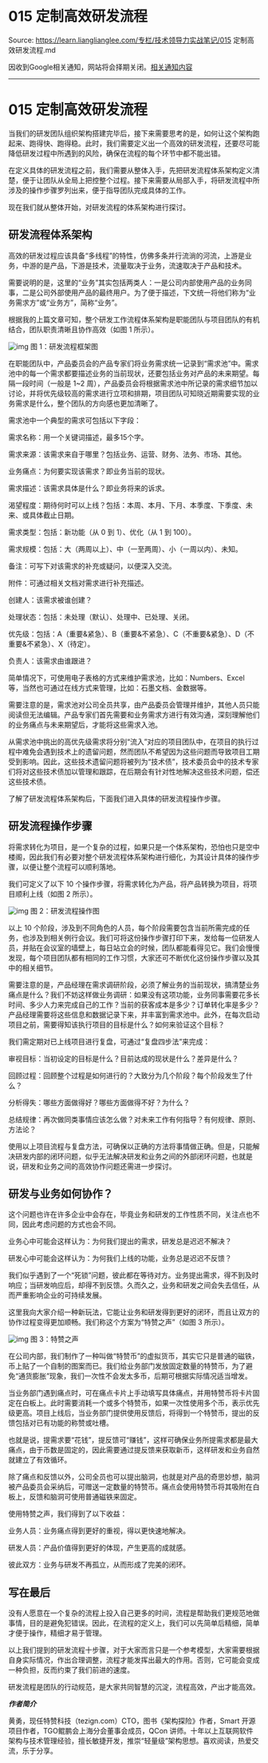 # 015 定制高效研发流程 

Source: https://learn.lianglianglee.com/专栏/技术领导力实战笔记/015 定制高效研发流程.md

因收到Google相关通知，网站将会择期关闭。[相关通知内容](https://lumendatabase.org/notices/44265620)

---

# 015 定制高效研发流程

当我们的研发团队组织架构搭建完毕后，接下来需要思考的是，如何让这个架构跑起来、跑得快、跑得稳。此时，我们需要定义出一个高效的研发流程，还要尽可能降低研发过程中所遇到的风险，确保在流程的每个环节中都不能出错。

在定义具体的研发流程之前，我们需要从整体入手，先把研发流程体系架构定义清楚，便于让团队从全局上把控整个过程。接下来需要从局部入手，将研发流程中所涉及的操作步骤罗列出来，便于指导团队完成具体的工作。

现在我们就从整体开始，对研发流程的体系架构进行探讨。

## 研发流程体系架构

高效的研发过程应该具备“多线程”的特性，仿佛多条并行流淌的河流，上游是业务，中游的是产品，下游是技术，流量取决于业务，流速取决于产品和技术。

需要说明的是，这里的“业务”其实包括两类人：一是公司内部使用产品的业务同事，二是公司外部使用产品的最终用户。为了便于描述，下文统一将他们称为“业务需求方”或“业务方”，简称“业务”。

根据我的上篇文章可知，整个研发工作流程体系架构是职能团队与项目团队的有机结合，团队职责清晰且协作高效（如图 1 所示）。

![img](assets/5b3dcf013499bbdd21ef7a2dc003809d.png)
图 1：研发流程框架图

在职能团队中，产品委员会的产品专家们将业务需求统一记录到“需求池”中。需求池中的每一个需求都要描述业务的当前现状，还要包括业务对产品的未来期望。每隔一段时间（一般是 1~2 周），产品委员会将根据需求池中所记录的需求细节加以讨论，并将优先级较高的需求进行立项和排期，项目团队可知晓近期需要实现的业务需求是什么，整个团队的方向感也更加清晰了。

需求池中一个典型的需求可包括以下字段：

需求名称：用一个关键词描述，最多15个字。

需求来源：该需求来自于哪里？包括业务、运营、财务、法务、市场、其他。

业务痛点：为何要实现该需求？即业务当前的现状。

需求描述：该需求具体是什么？即业务将来的诉求。

渴望程度：期待何时可以上线？包括：本周、本月、下月、本季度、下季度、未来、或具体截止日期。

需求类型：包括：新功能（从 0 到 1）、优化（从 1 到 100）。

需求规模：包括：大（两周以上）、中（一至两周）、小（一周以内）、未知。

备注：可写下对该需求的补充或疑问，以便深入交流。

附件：可通过相关文档对需求进行补充描述。

创建人：该需求被谁创建？

处理状态：包括：未处理（默认）、处理中、已处理、关闭。

优先级：包括：A（重要&紧急）、B（重要&不紧急）、C（不重要&紧急）、D（不重要&不紧急）、X（待定）。

负责人：该需求由谁跟进？

简单情况下，可使用电子表格的方式来维护需求池，比如：Numbers、Excel 等，当然也可通过在线方式来管理，比如：石墨文档、金数据等。

需要注意的是，需求池对公司全员共享，由产品委员会管理并维护，其他人员只能阅读但无法编辑。产品专家们首先需要和业务需求方进行有效沟通，深刻理解他们的业务痛点与未来期望后，才能将这些需求入池。

从需求池中挑出的高优先级需求将分别“流入”对应的项目团队中，在项目的执行过程中难免会遇到技术上的遗留问题，然而团队不希望因为这些问题而导致项目工期受到影响。因此，这些技术遗留问题将被列为“技术债”，技术委员会中的技术专家们将对这些技术债加以管理和跟踪，在后期会有针对性地解决这些技术问题，偿还这些技术债。

了解了研发流程体系架构后，下面我们进入具体的研发流程操作步骤。

## 研发流程操作步骤

将需求转化为项目，是一个复杂的过程，如果只是一个体系架构，恐怕也只是空中楼阁，因此我们有必要对整个研发流程体系架构进行细化，为其设计具体的操作步骤，以便让整个流程可以顺利落地。

我们可定义了以下 10 个操作步骤，将需求转化为产品，将产品转换为项目，将项目顺利上线（如图 2 所示）。

![img](assets/bc69a1e8c1a0f59d05ad425c5f7d4349.png)
图 2：研发流程操作图

以上 10 个阶段，涉及到不同角色的人员，每个阶段需要包含当前所需完成的任务，也涉及到相关例行会议。我们可将这份操作步骤打印下来，发给每一位研发人员，并贴在会议室的墙壁上，每日站立会的时候，团队都能看得见它。我们会慢慢发现，每个项目团队都有相同的工作习惯，大家还可不断优化这份操作步骤以及其中的相关细节。

需要注意的是，产品经理在需求调研阶段，必须了解业务的当前现状，搞清楚业务痛点是什么？我们不妨这样做业务调研：如果没有这项功能，业务同事需要花多长时间、多少人力来完成自己的工作？当前的获客成本是多少？订单转化率是多少？产品经理需要将这些信息和数据记录下来，并丰富到需求池中。此外，在每次启动项目之前，需要得知该执行项目的目标是什么？如何来验证这个目标？

我们需定期对已上线项目进行复盘，可通过“复盘四步法”来完成：

审视目标：当初设定的目标是什么？目前达成的现状是什么？差异是什么？

回顾过程：回顾整个过程是如何进行的？大致分为几个阶段？每个阶段发生了什么？

分析得失：哪些方面做得好？哪些方面做得不好？为什么？

总结规律：再次做同类事情应该怎么做？对未来工作有何指导？有何规律、原则、方法论？

使用以上项目流程与复盘方法，可确保以正确的方法将事情做正确。但是，只能解决研发内部的闭环问题，似乎无法解决研发和业务之间的外部闭环问题，也就是说，研发和业务之间的高效协作问题还需进一步探讨。

## 研发与业务如何协作？

这个问题也许在许多企业中会存在，毕竟业务和研发的工作性质不同，关注点也不同，因此考虑问题的方式也会不同。

业务心中可能会这样认为：为何我们提出的需求，研发总是迟迟不解决？

研发心中可能会这样认为：为何我们上线的功能，业务总是迟迟不反馈？

我们似乎遇到了一个“死锁”问题，彼此都在等待对方。业务提出需求，得不到及时响应；当研发响应后，却得不到反馈。久而久之，业务和研发之间会失去信任，从而严重影响企业的可持续发展。

这里我向大家介绍一种新玩法，它能让业务和研发得到更好的闭环，而且让双方的协作过程变得更加顺畅。我们称这个方案为“特赞之声”（如图 3 所示）。

![img](assets/b30a8efa8832346f59b2c47b2e6393b2.jpg)
图 3：特赞之声

在公司内部，我们制作了一种叫做“特赞币”的虚拟货币，其实它只是普通的磁铁，币上贴了一个自制的图案而已。我们给业务部门发放固定数量的特赞币，为了避免“通货膨胀”现象，我们一次性不会发太多币，后期可根据实际情况适当增发。

当业务部门遇到痛点时，可在痛点卡片上手动填写具体痛点，并用特赞币将卡片固定在白板上。此时需要消耗一个或多个特赞币，如果一次性使用多个币，表示优先级更高。项目上线后，当业务部门提供使用反馈后，将得到一个特赞币，提出的反馈包括对已有功能的称赞或吐槽。

也就是说，提需求要“花钱”，提反馈可“赚钱”，这样可确保业务所提需求都是最大痛点，由于币数是固定的，因此需要通过提反馈来获取新币，这样研发和业务自然就建立了有效循环。

除了痛点和反馈以外，公司全员也可以提出脑洞，也就是对产品的奇思妙想，脑洞被产品委员会采纳后，可赠送一定数量的特赞币。痛点会使用特赞币将其吸附在白板上，反馈和脑洞可使用普通磁铁来固定。

使用特赞之声，我们得到了以下收益：

业务人员：业务痛点得到更好的重视，得以更快速地解决。

研发人员：产品价值得到更好的体现，产生更高的成就感。

彼此双方：业务与研发不再孤立，从而形成了完美的闭环。

## 写在最后

没有人愿意在一个复杂的流程上投入自己更多的时间，流程是帮助我们更规范地做事情，目的是避免犯错误。因此，在流程的定义上，我们可以先简单后精细，简单才便于操作，精细才易于管理。

以上我们提到的研发流程十步骤，对于大家而言只是一个参考模型，大家需要根据自身实际情况，作出合理调整，流程才能发挥出最大的作用。否则，它可能会变成一种负担，反而约束了我们前进的速度。

研发流程是团队的行动规范，是大家共同智慧的沉淀，流程高效，产出才能高效。

***作者简介***

黄勇，现任特赞科技（tezign.com）CTO，图书《架构探险》作者，Smart 开源项目作者，TGO鲲鹏会上海分会董事会成员，QCon 讲师。十年以上互联网软件架构与技术管理经验，擅长敏捷开发，推崇“轻量级”架构思想。喜欢阅读，热爱交流，乐于分享。